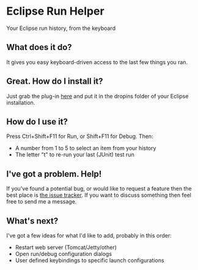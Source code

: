 # Eclipse Run Helper

Your Eclipse run history, from the keyboard

## What does it do?

It gives you easy keyboard-driven access to the last few things you ran.

## Great. How do I install it?

Just grab the plug-in [here](https://github.com/downloads/Sinjo/eclipse-run-helper/uk.co.sinjakli.eclipserunhelper-1.0.1.jar) and put it in the dropins folder of your Eclipse installation.

## How do I use it?

Press Ctrl+Shift+F11 for Run, or Shift+F11 for Debug. Then:

* A number from 1 to 5 to select an item from your history
* The letter "t" to re-run your last (JUnit) test run

## I've got a problem. Help!

If you've found a potential bug, or would like to request a feature then the best place is [the issue tracker](https://github.com/Sinjo/eclipse-run-helper/issues). If you want to discuss something then feel free to send me a message.

## What's next?

I've got a few ideas for what I'd like to add, probably in this order:

* Restart web server (Tomcat/Jetty/other)
* Open run/debug configuration dialogs
* User defined keybindings to specific launch configurations
